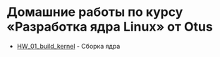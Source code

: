 # Домашние работы по курсу «Разработка ядра Linux» от Otus

* [HW\_01\_build\_kernel](https://github.com/E-Mi-Zh/otus_kern/tree/master/HW_01_build_kernel) - Сборка ядра

